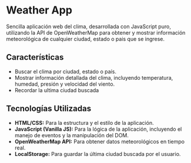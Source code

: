 # Weather App

Sencilla aplicación web del clima, desarrollada con JavaScript puro, utilizando la API de OpenWeatherMap para obtener y mostrar información meteorológica de cualquier ciudad, estado o pais que se ingrese.

## Características

- Buscar el clima por ciudad, estado o país.
- Mostrar información detallada del clima, incluyendo temperatura, humedad, presión y velocidad del viento.
- Recordar la ultima ciudad buscada

## Tecnologías Utilizadas

- **HTML/CSS:** Para la estructura y el estilo de la aplicación.
- **JavaScript (Vanilla JS):** Para la lógica de la aplicación, incluyendo el manejo de eventos y la manipulación del DOM.
- **OpenWeatherMap API:** Para obtener datos meteorológicos en tiempo real.
- **LocalStorage:** Para guardar la última ciudad buscada por el usuario.
